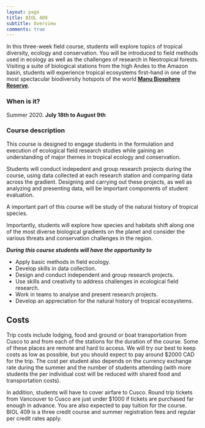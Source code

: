 ```yaml
---
layout: page
title: BIOL 409
subtitle: Overview
comments: true
---
```


In this three-week field course, students will explore topics of tropical diversity, ecology and conservation. You will be introduced to field methods used in ecology as well as the challenges of research in Neotropical forests. Visiting a suite of biological stations from the high Andes to the Amazon basin, students will experience tropical ecosystems first-hand in one of the most spectacular biodiversity hotspots of the world [**Manu Biosphere Reserve**](https://en.wikipedia.org/wiki/Manú_National_Park).

### When is it?
Summer 2020.
 **July 18th to August 9th**


### Course description
This course is designed to engage students in the formulation and execution of ecological field research studies while gaining an understanding of major themes in tropical ecology and conservation. 

Students will conduct indepedent and group research projects during the course, using data collected at each research station and comparing data across the gradient. Designing and carrying out these projects, as well as analyzing and presenting data, will be important components of student evaluation.

A important part of this course will be study of the natural history of tropical species. 

Importantly, students will explore how species and habitats shift along one of the most diverse biological gradients on the planet and consider the various threats and conservation challenges in the region.

_**During this course students will have the opportunity to**_

* Apply basic methods in field ecology.
* Develop skills in data collection.
* Design and conduct independent and group research projects.
* Use skills and creativity to address challenges in ecological field research.
* Work in teams to analyse and present research projects.
* Develop an appreciation for the natural history of tropical ecosystems.

## Costs
Trip costs include lodging, food and ground or boat transportation from Cusco to and from each of the stations for the duration of the course. Some of these places are remote and hard to access. We will try our best to keep costs as low as possible, but you should expect to pay around $2000 CAD for the trip. The cost per student also depends on the currency exchange rate during the summer and the number of students attending (with more students the per individual cost will be reduced with shared food and transportation costs).

In addition, students will have to cover airfare to Cusco. Round trip tickets from Vancouver to Cusco are just under $1000 if tickets are purchased far enough in advance. You are also expected to pay tuition for the course. BIOL 409 is a three credit course and summer registration fees and regular per credit rates apply.



